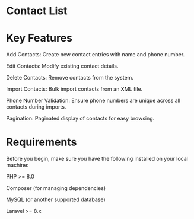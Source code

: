 # Contact List

# Key Features
Add Contacts: Create new contact entries with name and phone number.

Edit Contacts: Modify existing contact details.

Delete Contacts: Remove contacts from the system.

Import Contacts: Bulk import contacts from an XML file.

Phone Number Validation: Ensure phone numbers are unique across all contacts during imports.

Pagination: Paginated display of contacts for easy browsing.


# Requirements
Before you begin, make sure you have the following installed on your local machine:

PHP >= 8.0

Composer (for managing dependencies)

MySQL (or another supported database)

Laravel >= 8.x
